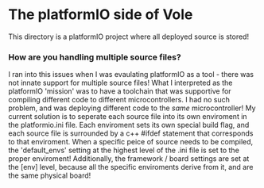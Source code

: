 # The platformIO side of Vole

This directory is a platformIO project where all deployed source is stored!

### How are you handling multiple source files?

I ran into this issues when I was evaulating platformIO as a tool - there was not innate support for multiple source files! What I interpreted as the platformIO 'mission' was to have a toolchain that was supportive for compiling different code to different microcontrollers. I had no such problem, and was deploying different code to the *same* microcontroller! My current solution is to seperate each source file into its own enviroment in the platformio.ini file. Each enviroment sets its own special build flag, and each source file is surrounded by a c++ #ifdef statement that corresponds to that enviroment. When a specific peice of source needs to be compiled, the 'default_envs' setting at the highest level of the .ini file is set to the proper enviroment! Additionally, the framework / board settings are set at the [env] level, because all the specific enviroments derive from it, and are the same physical board!